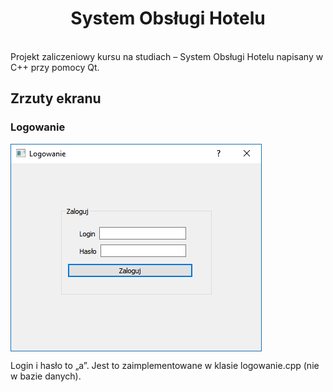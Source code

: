 <h1 align="center"> System Obsługi Hotelu </h1> <br>
Projekt zaliczeniowy kursu na studiach – System Obsługi Hotelu napisany w C++ przy pomocy Qt.

## Zrzuty ekranu

### Logowanie
<img align="center" src="https://raw.githubusercontent.com/kacperpasnik/System-Obslugi-Hotelu/master/screens/logowanie.png"/>

Login i hasło to „a”. Jest to zaimplementowane w klasie logowanie.cpp (nie w bazie danych).
</p>
